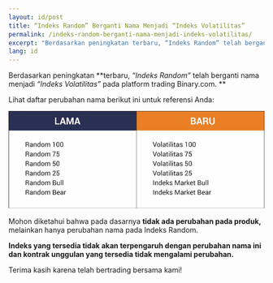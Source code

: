 ```yaml
---
layout: id/post
title: “Indeks Random” Berganti Nama Menjadi “Indeks Volatilitas”
permalink: /indeks-random-berganti-nama-menjadi-indeks-volatilitas/
excerpt: "Berdasarkan peningkatan terbaru, “Indeks Random” telah berganti nama menjadi “Indeks Volatilitas” pada platform trading Binary.com. Lihat daftar perubahan nama berikut ini untuk referensi..."
lang: id
---
```


Berdasarkan peningkatan **terbaru, *“Indeks Random”* telah berganti nama menjadi *“Indeks Volatilitas”* pada platform trading Binary.com. **

Lihat daftar perubahan nama berikut ini untuk referensi Anda: 


![](/images/random_newname_id.jpg)

Mohon diketahui bahwa pada dasarnya **tidak ada perubahan pada produk,** melainkan hanya perubahan nama pada Indeks Random. 

**Indeks yang tersedia tidak akan terpengaruh dengan perubahan nama ini dan kontrak unggulan yang tersedia tidak mengalami perubahan.**

Terima kasih karena telah bertrading bersama kami!





